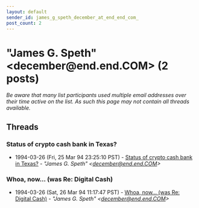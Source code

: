 ```yaml
---
layout: default
sender_id: james_g_speth_december_at_end_end_com_
post_count: 2
---
```


# "James G. Speth" <december<span>@</span>end.end.COM> (2 posts)

_Be aware that many list participants used multiple email addresses over their time active on the list. As such this page may not contain all threads available._

## Threads

### Status of crypto cash bank in Texas?
+ 1994-03-26 (Fri, 25 Mar 94 23:25:10 PST) - [Status of crypto cash bank in Texas?](/archive/1994/03/64edc1ce33fa622227e728e76b792a0944ee1d720d417528cfccd73c4b27af2f) - _"James G. Speth" \<december@end.end.COM\>_

### Whoa, now... (was Re: Digital Cash)
+ 1994-03-26 (Sat, 26 Mar 94 11:17:47 PST) - [Whoa, now... (was Re: Digital Cash)](/archive/1994/03/6e331a2d599a65bfd719f74a3c79025b7adc4ffd8058c5d4698131e0409c3405) - _"James G. Speth" \<december@end.end.COM\>_


